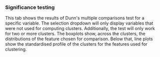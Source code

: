 ### Significance testing

This tab shows the results of Dunn's multiple comparisons test for a specific variable. The selection dropdown will only display variables that were not used for computing clusters. Additionally, the test will only work for two or more clusters. The boxplots show, across the clusters, the distributions of the feature chosen for comparison. Below that, line plots show the standardised profile of the clusters for the features used for clustering.
